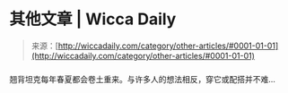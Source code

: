 <!--yml

category: 未分类

date: 2024-06-12 18:24:29

-->

# 其他文章 | Wicca Daily

> 来源：[http://wiccadaily.com/category/other-articles/#0001-01-01](http://wiccadaily.com/category/other-articles/#0001-01-01)

### [](http://wiccadaily.com/1327-2/)

翘背坦克每年春夏都会卷土重来。与许多人的想法相反，穿它或配搭并不难…
